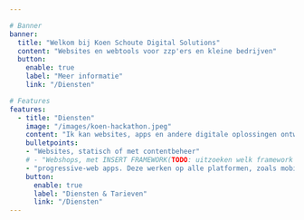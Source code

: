 ```yaml
---

# Banner
banner:
  title: "Welkom bij Koen Schoute Digital Solutions"
  content: "Websites en webtools voor zzp'ers en kleine bedrijven"
  button:
    enable: true
    label: "Meer informatie"
    link: "/Diensten"

# Features
features:
  - title: "Diensten"
    image: "/images/koen-hackathon.jpeg"
    content: "Ik kan websites, apps en andere digitale oplossingen ontwikkelen die specifiek zijn voor uw bedrijf. Ik maak gebruik van de nieuwste technologieën en ontwikkelingstools om uw projecten te realiseren."
    bulletpoints:
    - "Websites, statisch of met contentbeheer"
    # - "Webshops, met INSERT FRAMEWORK(TODO: uitzoeken welk framework ik hiervoor wil inzetten)"
    - "progressive-web apps. Deze werken op alle platformen, zoals mobiel, desktop, het web en tablet."
    button:
      enable: true
      label: "Diensten & Tarieven"
      link: "/Diensten"
---
```


